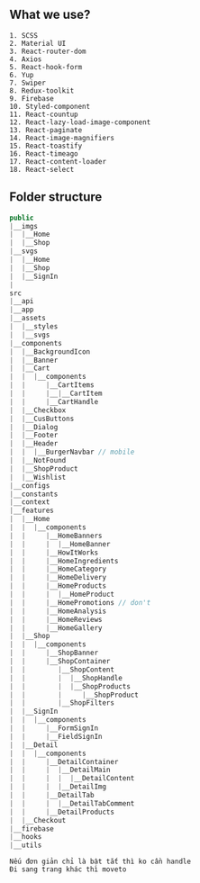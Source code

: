 ## What we use?

```
1. SCSS
2. Material UI
3. React-router-dom
4. Axios
5. React-hook-form
6. Yup
7. Swiper
8. Redux-toolkit
9. Firebase
10. Styled-component
11. React-countup
12. React-lazy-load-image-component
13. React-paginate
14. React-image-magnifiers
15. React-toastify
16. React-timeago
17. React-content-loader
18. React-select
```

## Folder structure

```js
public
|__imgs
|  |__Home
|  |__Shop
|__svgs
|  |__Home
|  |__Shop
|  |__SignIn
|
src
|__api
|__app
|__assets
|  |__styles
|  |__svgs
|__components
|  |__BackgroundIcon
|  |__Banner
|  |__Cart
|  |  |__components
|  |     |__CartItems
|  |     |__|__CartItem
|  |     |__CartHandle
|  |__Checkbox
|  |__CusButtons
|  |__Dialog
|  |__Footer
|  |__Header
|  |  |__BurgerNavbar // mobile
|  |__NotFound
|  |__ShopProduct
|  |__Wishlist
|__configs
|__constants
|__context
|__features
|  |__Home
|  |  |__components
|  |     |__HomeBanners
|  |     |  |__HomeBanner
|  |     |__HowItWorks
|  |     |__HomeIngredients
|  |     |__HomeCategory
|  |     |__HomeDelivery
|  |     |__HomeProducts
|  |     |  |__HomeProduct
|  |     |__HomePromotions // don't
|  |     |__HomeAnalysis
|  |     |__HomeReviews
|  |     |__HomeGallery
|  |__Shop
|  |  |__components
|  |     |__ShopBanner
|  |     |__ShopContainer
|  |        |__ShopContent
|  |        |  |__ShopHandle
|  |        |  |__ShopProducts
|  |        |     |__ShopProduct
|  |        |__ShopFilters
|  |__SignIn
|  |  |__components
|  |     |__FormSignIn
|  |     |__FieldSignIn
|  |__Detail
|  |  |__components
|  |     |__DetailContainer
|  |     |  |__DetailMain
|  |     |  |  |__DetailContent
|  |     |  |__DetailImg
|  |     |__DetailTab
|  |     |  |__DetailTabComment
|  |     |__DetailProducts
|  |__Checkout
|__firebase
|__hooks
|__utils
```

<!-- fix class name ingredients -->
<!-- move firebase config -->
<!-- remove gap -->
<!-- remove defaultProps -->
<!-- fix get api mobile -->
<!-- random detail products -->
<!-- comments quanity when choose product -->
<!-- notify user when add to cart without login -->

<!-- https://felixgerschau.com/react-rerender-components/#:~:text=In%20function%20components%2C%20the%20execution,t%20even%20receive%20any%20props. -->

```
Nếu đơn giản chỉ là bật tắt thì ko cần handle
Đi sang trang khác thì moveto
```

